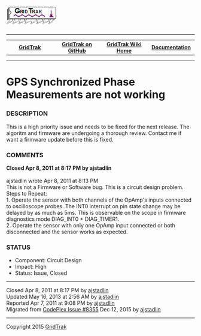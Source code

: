 <html lang="en">
<body>
<!--HtmlToGmd.Body-->
<div id="NavigationMenu">
<h1><a href="https://github.com/ajstadlin/GridTrak/blob/master/Documentation/wiki/GridTrak_Home.md">
<img src="https://github.com/ajstadlin/GridTrak/blob/master/Documentation/wiki/GridTrak_Logo.png" alt="Open Source SynchroPhasor PMU" /></a></h1>
<hr />
<table style="width: 100%; border-collapse: collapse; border: 0px solid gray;">
<tr>
<td style="width: 25%; text-align:center;"><b><a href="http://www.gridtrak.com">GridTrak</a></b></td>
<td style="width: 25%; text-align:center;"><b><a href="https://github.com/ajstadlin/GridTrak">GridTrak on GitHub</a></b></td>
<td style="width: 25%; text-align:center;"><b><a href="https://github.com/ajstadlin/GridTrak/blob/master/Documentation/wiki/GridTrak_Home.md">GridTrak Wiki Home</a></b></td>
<td style="width: 25%; text-align:center;"><b><a href="https://github.com/ajstadlin/GridTrak/blob/master/Documentation/wiki/GridTrak_Documentation_Home.md">Documentation</a></b></td>
</tr>
</table>
</div>
<hr />
<!--/HtmlToGmd.Body-->
<div class="WikiContent">
<h1>GPS Synchronized Phase Measurements are not working</h1>
<h3>DESCRIPTION</h3>
This is a high priority issue and needs to be fixed for the next release. The algoritm and firmware are undergoing a thorough review. Contact me if want a firmware update before this is fixed.
<h3>COMMENTS</h3>
<b>Closed Apr 8, 2011 at 8:17 PM by ajstadlin</b><br />
&nbsp;<br />
ajstadlin wrote Apr 8, 2011 at 8:13 PM <br />
This is not a Firmware or Software bug. This is a circuit design problem.<br />
Steps to Repeat:<br />
1.  Operate the sensor with both channels of the OpAmp's inputs connected to oscilloscope probes. The INT0 interrupt on pin state change may be delayed by as much as 5ms. This is observable on the scope in firmware diagnostics mode DIAG_INT0 + DIAG_TIMER1. <br />
2.  Operate the sensor with only one OpAmp input connected or both disconnected and the sensor works as expected. <br />
<h3>STATUS</h3>
<ul>
<li>Component:  Circuit Design</li>
<li>Impact:  High</li>
<li>Status:  Issue, Closed</li>
</ul>
</div>
<hr />
<div class="footer">
Closed  Apr 8, 2011 at 8:17 PM by <a href="https://github.com/ajstadlin/GridTrak/blob/master/Documentation/wiki/Contributors/ajstadlin.md">ajstadlin</a><br />
Updated  May 16, 2013 at 2:56 AM by <a href="https://github.com/ajstadlin/GridTrak/blob/master/Documentation/wiki/Contributors/ajstadlin.md">ajstadlin</a><br />
Reported  Apr 7, 2011 at 9:08 PM by <a href="https://github.com/ajstadlin/GridTrak/blob/master/Documentation/wiki/Contributors/ajstadlin.md">ajstadlin</a><br />
<!--HtmlToGmd.Migration-->Migrated from <a href="http://gridtrak.codeplex.com/workitem/8355">CodePlex Issue #8355</a> Dec 12, 2015 by <a href="https://github.com/ajstadlin/GridTrak/blob/master/Documentation/wiki/Contributors/ajstadlin.md">ajstadlin</a><!--/HtmlToGmd.Migration-->
</div>
<!--HtmlToGmd.Foot-->
<div id="copyright">
<hr />
Copyright 2015 <a href="http://www.gridtrak.com">GridTrak</a>
</div>
<!--/HtmlToGmd.Foot-->
</body>
</html>
